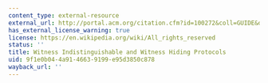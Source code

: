 ```yaml
---
content_type: external-resource
external_url: http://portal.acm.org/citation.cfm?id=100272&coll=GUIDE&dl=GUIDE&CFID=36654471&CFTOKEN=27727026
has_external_license_warning: true
license: https://en.wikipedia.org/wiki/All_rights_reserved
status: ''
title: Witness Indistinguishable and Witness Hiding Protocols
uid: 9f1e0b04-4a91-4663-9199-e95d3850c878
wayback_url: ''
---
```

